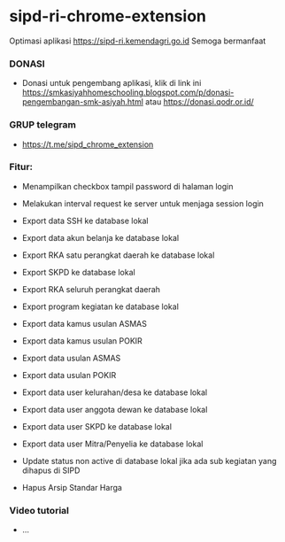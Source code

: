 # sipd-ri-chrome-extension
Optimasi aplikasi https://sipd-ri.kemendagri.go.id
Semoga bermanfaat

### DONASI
- Donasi untuk pengembang aplikasi, klik di link ini https://smkasiyahhomeschooling.blogspot.com/p/donasi-pengembangan-smk-asiyah.html atau https://donasi.qodr.or.id/

### GRUP telegram 
- https://t.me/sipd_chrome_extension

### Fitur:
- Menampilkan checkbox tampil password di halaman login
- Melakukan interval request ke server untuk menjaga session login

- Export data SSH ke database lokal
- Export data akun belanja ke database lokal
- Export RKA satu perangkat daerah ke database lokal
- Export SKPD ke database lokal
- Export RKA seluruh perangkat daerah
- Export program kegiatan ke database lokal
- Export data kamus usulan ASMAS
- Export data kamus usulan POKIR
- Export data usulan ASMAS
- Export data usulan POKIR
- Export data user kelurahan/desa ke database lokal
- Export data user anggota dewan ke database lokal
- Export data user SKPD ke database lokal
- Export data user Mitra/Penyelia ke database lokal

- Update status non active di database lokal jika ada sub kegiatan yang dihapus di SIPD

- Hapus Arsip Standar Harga


### Video tutorial
- ...